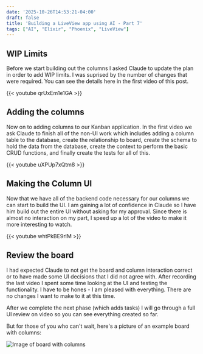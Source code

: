 ```yaml
---
date: '2025-10-26T14:53:21-04:00'
draft: false
title: 'Building a LiveView app using AI - Part 7'
tags: ["AI", "Elixir", "Phoenix", "LiveView"]
---
```


## WIP Limits

Before we start building out the columns I asked Claude to update the plan in order to add WIP limits. I was suprised by the number of changes that were required. You can see the details here in the first video of this post.

{{< youtube qrUxEm1e1GA >}}

## Adding the columns

Now on to adding columns to our Kanban application. In the first video we ask Claude to finish all of the non-UI work which includes adding a column table to the database, create the relationship to board, create the schema to hold the data from the database, create the context to perform the basic CRUD functions, and finally create the tests for all of this.

{{< youtube uXPUp7xQtm8 >}}

## Making the Column UI

Now that we have all of the backend code necessary for our columns we can start to build the UI. I am gaining a lot of confidence in Claude so I have him build out the entire UI without asking for my approval. Since there is almost no interaction on my part, I speed up a lot of the video to make it more interesting to watch.

{{< youtube whtPkBE9rlM >}}

## Review the board

I had expected Claude to not get the board and column interaction correct or to have made some UI decisions that I did not agree with. After recording the last video I spent some time looking at the UI and testing the functionality. I have to be hones - I am pleased with everything. There are no changes I want to make to it at this time.

After we complete the next phase (which adds tasks) I will go through a full UI review on video so you can see everything created so far.

But for those of you who can't wait, here's a picture of an example board with columns:

![Image of board with columns](/img/columns.png)

